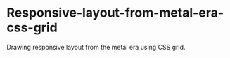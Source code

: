 # Responsive-layout-from-metal-era-css-grid
Drawing responsive layout from the metal era using CSS grid.

